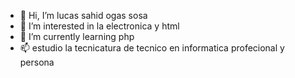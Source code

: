- 👋 Hi, I’m  lucas sahid ogas sosa
- 👀 I’m interested in  la electronica y  html
- 🌱 I’m currently learning  php 
- 📫  estudio la tecnicatura de tecnico en informatica profecional y persona
